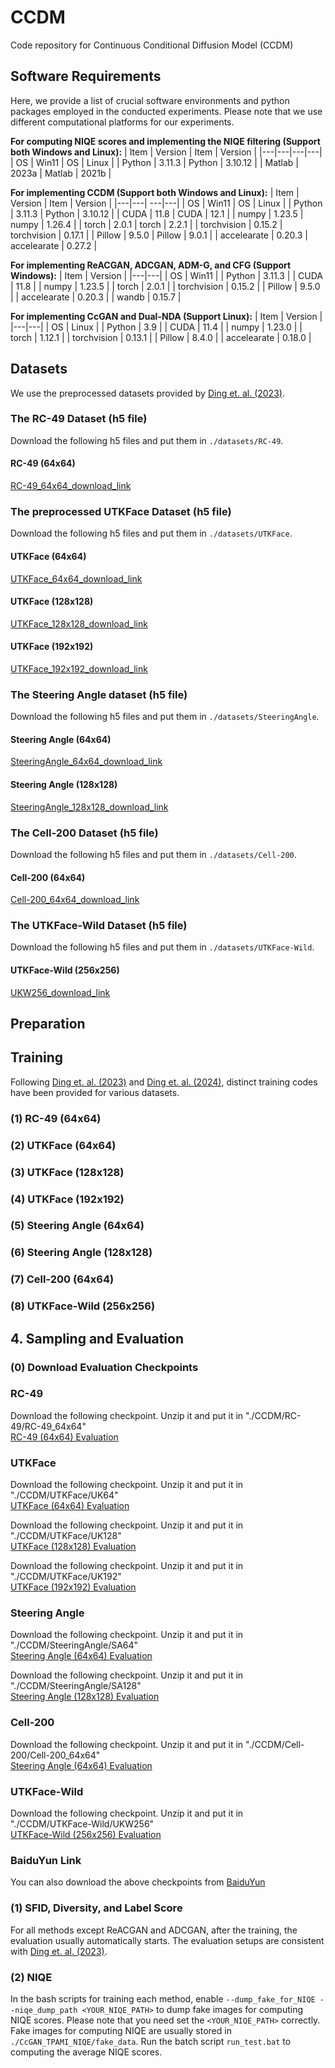 # CCDM
Code repository for Continuous Conditional Diffusion Model (CCDM)

<!-- ----------------------------------------------------------------->
## Software Requirements
Here, we provide a list of crucial software environments and python packages employed in the conducted experiments. Please note that we use different computational platforms for our experiments. <br />

**For computing NIQE scores and implementing the NIQE filtering (Support both Windows and Linux):**
| Item | Version | Item | Version |
|---|---|---|---|
| OS | Win11 | OS | Linux |
| Python | 3.11.3 | Python | 3.10.12 |
| Matlab | 2023a | Matlab | 2021b |


**For implementing CCDM (Support both Windows and Linux):**
| Item | Version | Item | Version |
|---|---| ---|---|
| OS | Win11 | OS | Linux |
| Python | 3.11.3 | Python | 3.10.12 |
| CUDA  | 11.8 | CUDA  | 12.1 |
| numpy | 1.23.5 | numpy | 1.26.4 |
| torch | 2.0.1 | torch | 2.2.1 |
| torchvision | 0.15.2 | torchvision | 0.17.1 |
| Pillow | 9.5.0 | Pillow | 9.0.1 |
| accelearate | 0.20.3 | accelearate | 0.27.2 |

**For implementing ReACGAN, ADCGAN, ADM-G, and CFG (Support Windows):**
| Item | Version |
|---|---|
| OS | Win11 |
| Python | 3.11.3 |
| CUDA  | 11.8 |
| numpy | 1.23.5 |
| torch | 2.0.1 |
| torchvision | 0.15.2 |
| Pillow | 9.5.0 |
| accelearate | 0.20.3 |
| wandb | 0.15.7 |

**For implementing CcGAN and Dual-NDA (Support Linux):**
| Item | Version |
|---|---|
| OS | Linux |
| Python | 3.9 |
| CUDA  | 11.4 |
| numpy | 1.23.0 |
| torch | 1.12.1 |
| torchvision | 0.13.1 |
| Pillow | 8.4.0 |
| accelearate | 0.18.0 |


<!-- --------------------------------------------------------------- -->
## Datasets

We use the preprocessed datasets provided by [Ding et. al. (2023)](https://github.com/UBCDingXin/improved_CcGAN).

### The RC-49 Dataset (h5 file)
Download the following h5 files and put them in `./datasets/RC-49`.
#### RC-49 (64x64)
[RC-49_64x64_download_link](https://1drv.ms/u/s!Arj2pETbYnWQstI0OuDMqpEZA80tRQ?e=fJJbWw) <br />

### The preprocessed UTKFace Dataset (h5 file)
Download the following h5 files and put them in `./datasets/UTKFace`.
#### UTKFace (64x64)
[UTKFace_64x64_download_link](https://1drv.ms/u/s!Arj2pETbYnWQstIzurW-LCFpGz5D7Q?e=X23ybx) <br />
#### UTKFace (128x128)
[UTKFace_128x128_download_link](https://1drv.ms/u/s!Arj2pETbYnWQstJGpTgNYrHE8DgDzA?e=d7AeZq) <br />
#### UTKFace (192x192)
[UTKFace_192x192_download_link](https://1drv.ms/u/s!Arj2pETbYnWQstY8hLN3lWEyX0lNLA?e=BcjUQh) <br />

### The Steering Angle dataset (h5 file)
Download the following h5 files and put them in `./datasets/SteeringAngle`.
#### Steering Angle (64x64)
[SteeringAngle_64x64_download_link](https://1drv.ms/u/s!Arj2pETbYnWQstIyDTDpGA0CNiONkA?e=Ui5kUK) <br />
#### Steering Angle (128x128)
[SteeringAngle_128x128_download_link](https://1drv.ms/u/s!Arj2pETbYnWQstJ0j7rXhDtm6y4IcA?e=bLQh2e) <br />

### The Cell-200 Dataset (h5 file)
Download the following h5 files and put them in `./datasets/Cell-200`.
#### Cell-200 (64x64)
[Cell-200_64x64_download_link](https://1drv.ms/u/s!Arj2pETbYnWQstIt73ZfGOAjBMiTmQ?e=cvxFIN) <br />

### The UTKFace-Wild Dataset (h5 file)
Download the following h5 files and put them in `./datasets/UTKFace-Wild`.
#### UTKFace-Wild (256x256)
[UKW256_download_link](https://1drv.ms/u/s!Arj2pETbYnWQvNIcEZIlU4y4aLT5Lg?e=4JPBDE) <br />

<!-- ----------------------------------------------------------------->
## Preparation




<!-- --------------------------------------------------------------- -->
## Training
Following [Ding et. al. (2023)](https://github.com/UBCDingXin/improved_CcGAN) and [Ding et. al. (2024)](https://github.com/UBCDingXin/Dual-NDA), distinct training codes have been provided for various datasets. <br />

### (1) RC-49 (64x64)





### (2) UTKFace (64x64)





### (3) UTKFace (128x128)





### (4) UTKFace (192x192)




### (5) Steering Angle (64x64)





### (6) Steering Angle (128x128)





### (7) Cell-200 (64x64)





### (8) UTKFace-Wild (256x256)






<!-- --------------------------------------------------------------- -->
## 4. Sampling and Evaluation

<!------------------------------------>
### (0) Download Evaluation Checkpoints

### RC-49
Download the following checkpoint. Unzip it and put it in "./CCDM/RC-49/RC-49_64x64" <br />
[RC-49 (64x64) Evaluation](https://1drv.ms/u/s!Arj2pETbYnWQvNINsmYzlBdkgSloTg?e=c7g3lU) <br />

### UTKFace
Download the following checkpoint. Unzip it and put it in "./CCDM/UTKFace/UK64" <br />
[UTKFace (64x64) Evaluation](https://1drv.ms/u/s!Arj2pETbYnWQvNIR8yAfixpzCDQbrQ?e=yGPEZl) <br />

Download the following checkpoint. Unzip it and put it in "./CCDM/UTKFace/UK128" <br />
[UTKFace (128x128) Evaluation](https://1drv.ms/u/s!Arj2pETbYnWQvNIX_mPvqxOHK8Ppyg?e=pM2ShQ) <br />

Download the following checkpoint. Unzip it and put it in "./CCDM/UTKFace/UK192" <br />
[UTKFace (192x192) Evaluation](https://1drv.ms/u/s!Arj2pETbYnWQvNIVcOryy6Rba6obIA?e=AoHB16) <br />

### Steering Angle
Download the following checkpoint. Unzip it and put it in "./CCDM/SteeringAngle/SA64" <br />
[Steering Angle (64x64) Evaluation](https://1drv.ms/u/s!Arj2pETbYnWQvNIa6KuqZN6G4c8hWA?e=qsfYGy) <br />

Download the following checkpoint. Unzip it and put it in "./CCDM/SteeringAngle/SA128" <br />
[Steering Angle (128x128) Evaluation](https://1drv.ms/u/s!Arj2pETbYnWQvNIYO7bd6tivU7VXBQ?e=E3bRGG) <br />

### Cell-200
Download the following checkpoint. Unzip it and put it in "./CCDM/Cell-200/Cell-200_64x64" <br />
[Steering Angle (64x64) Evaluation](https://1drv.ms/u/s!Arj2pETbYnWQvNIZflDROKCaI4f71w?e=ivxSSN) <br />

### UTKFace-Wild
Download the following checkpoint. Unzip it and put it in "./CCDM/UTKFace-Wild/UKW256" <br />
[UTKFace-Wild (256x256) Evaluation](https://1drv.ms/f/s!Arj2pETbYnWQvNIWtkNQnosw_UG35g?e=noRdLV) <br />

### BaiduYun Link
You can also download the above checkpoints from [BaiduYun](https://pan.baidu.com/s/1l36fabUMPWVoMgYnvZenGg?pwd=7k11) <br />

<!------------------------------------>
### (1) SFID, Diversity, and Label Score
For all methods except ReACGAN and ADCGAN, after the training, the evaluation usually automatically starts. The evaluation setups are consistent with [Ding et. al. (2023)](https://github.com/UBCDingXin/improved_CcGAN).

<!------------------------------------>
### (2) NIQE
In the bash scripts for training each method, enable `--dump_fake_for_NIQE --niqe_dump_path <YOUR_NIQE_PATH>` to dump fake images for computing NIQE scores. Please note that you need set the `<YOUR_NIQE_PATH>` correctly. Fake images for computing NIQE are usually stored in `./CcGAN_TPAMI_NIQE/fake_data`. Run the batch script `run_test.bat` to computing the average NIQE scores. <br />